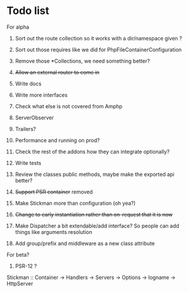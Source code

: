 # Todo list

For alpha

1. Sort out the route collection so it works with a dir/namespace given ?
2. Sort out those requires like we did for PhpFileContainerConfiguration
3. Remove those *Collections, we need something better?

4. ~~Allow an external router to come in~~
5. Write docs
6. Write more interfaces

7. Check what else is not covered from Amphp
8. ServerObserver
9. Trailers?
10. Performance and running on prod? 
11. Check the rest of the addons how they can integrate optionally?

12. Write tests
13. Review the classes public methods, maybe make the exported api better?

14. ~~Support PSR container~~ removed
15. Make Stickman more than configuration (oh yea?)
16. ~~Change to early instantiation rather than on-request that it is now~~

17. Make Dispatcher a bit extendable/add interface? So people can add things like arguments resolution

18. Add group/prefix and middleware as a new class attribute

For beta?

1. PSR-12 ?



Stickman :: Container -> Handlers -> Servers -> Options -> logname -> HttpServer